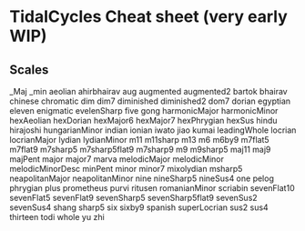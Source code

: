 # TidalCycles Cheat sheet (very early WIP)

## Scales

_Maj
_min
aeolian
ahirbhairav
aug
augmented
augmented2
bartok
bhairav
chinese
chromatic
dim
dim7
diminished
diminished2
dom7
dorian
egyptian
eleven
enigmatic
evelenSharp
five
gong
harmonicMajor
harmonicMinor
hexAeolian
hexDorian
hexMajor6
hexMajor7
hexPhrygian
hexSus
hindu
hirajoshi
hungarianMinor
indian
ionian
iwato
jiao
kumai
leadingWhole
locrian
locrianMajor
lydian
lydianMinor
m11
m11sharp
m13
m6
m6by9
m7flat5
m7flat9
m7sharp5
m7sharp5flat9
m7sharp9
m9
m9sharp5
maj11
maj9
majPent
major
major7
marva
melodicMajor
melodicMinor
melodicMinorDesc
minPent
minor
minor7
mixolydian
msharp5
neapolitanMajor
neapolitanMinor
nine
nineSharp5
nineSus4
one
pelog
phrygian
plus
prometheus
purvi
ritusen
romanianMinor
scriabin
sevenFlat10
sevenFlat5
sevenFlat9
sevenSharp5
sevenSharp5flat9
sevenSus2
sevenSus4
shang
sharp5
six
sixby9
spanish
superLocrian
sus2
sus4
thirteen
todi
whole
yu
zhi
